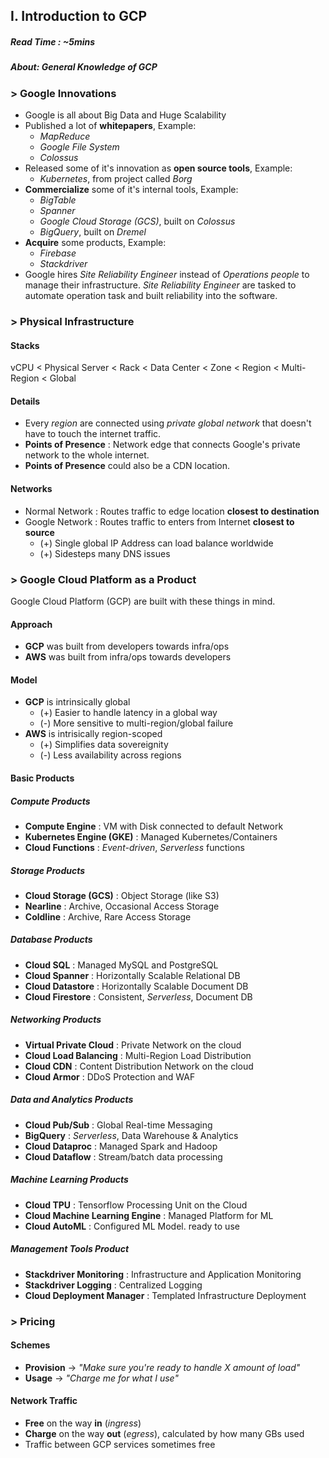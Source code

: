 ## I. Introduction to GCP

##### Read Time : ~5mins

##### About: General Knowledge of GCP

### > Google Innovations 

- Google is all about Big Data and Huge Scalability
- Published a lot of **whitepapers**, Example:
  - _MapReduce_
  - _Google File System_
  - _Colossus_
- Released some of it's innovation as **open source tools**, Example:
  - _Kubernetes_, from project called _Borg_
- **Commercialize** some of it's internal tools, Example:
  - _BigTable_
  - _Spanner_
  - _Google Cloud Storage (GCS)_, built on _Colossus_
  -  _BigQuery_, built on _Dremel_
- **Acquire** some products, Example:
  - _Firebase_
  - _Stackdriver_
- Google hires _Site Reliability Engineer_ instead of _Operations people_ to manage their infrastructure. _Site Reliability Engineer_ are tasked to automate operation task and built reliability into the software.

### > Physical Infrastructure

#### Stacks

vCPU < Physical Server < Rack < Data Center < Zone < Region < Multi-Region < Global

#### Details

- Every _region_ are connected using _private global network_ that doesn't have to touch the internet traffic.
- **Points of Presence** : Network edge that connects Google's private network to the whole internet.
- **Points of Presence** could also be a CDN location.

#### Networks

- Normal Network : Routes traffic to edge location **closest to destination**
- Google Network : Routes traffic to enters from Internet **closest to source**
  - (+) Single global IP Address can load balance worldwide
  - (+) Sidesteps many DNS issues

### > Google Cloud Platform as a Product

Google Cloud Platform (GCP) are built with these things in mind.

#### Approach

- **GCP** was built from developers towards infra/ops
- **AWS** was built from infra/ops towards developers

#### Model

- **GCP** is intrinsically global
  - (+) Easier to handle latency in a global way
  - (-) More sensitive to multi-region/global failure
- **AWS** is intrisically region-scoped
  - (+) Simplifies data sovereignity
  - (-) Less availability across regions

#### Basic Products

##### Compute Products

- **Compute Engine** : VM with Disk connected to default Network
- **Kubernetes Engine (GKE)** : Managed Kubernetes/Containers
- **Cloud Functions** : _Event-driven_, _Serverless_ functions

##### Storage Products

- **Cloud Storage (GCS)** : Object Storage (like S3)
- **Nearline** : Archive, Occasional Access Storage
- **Coldline** : Archive, Rare Access Storage

##### Database Products

- **Cloud SQL** : Managed MySQL and PostgreSQL
- **Cloud Spanner** : Horizontally Scalable Relational DB
- **Cloud Datastore** : Horizontally Scalable Document DB 
- **Cloud Firestore** : Consistent, _Serverless_, Document DB

##### Networking Products

- **Virtual Private Cloud** : Private Network on the cloud
- **Cloud Load Balancing** : Multi-Region Load Distribution
- **Cloud CDN** : Content Distribution Network on the cloud
- **Cloud Armor** : DDoS Protection and WAF 

##### Data and Analytics Products

- **Cloud Pub/Sub** : Global Real-time Messaging
- **BigQuery** : _Serverless_, Data Warehouse & Analytics
- **Cloud Dataproc** : Managed Spark and Hadoop
- **Cloud Dataflow** : Stream/batch data processing

##### Machine Learning Products

- **Cloud TPU** : Tensorflow Processing Unit on the Cloud
- **Cloud Machine Learning Engine** : Managed Platform for ML
- **Cloud AutoML** : Configured ML Model. ready to use

##### Management Tools Product

- **Stackdriver Monitoring** : Infrastructure and Application Monitoring
- **Stackdriver Logging** : Centralized Logging
- **Cloud Deployment Manager** : Templated Infrastructure Deployment

### > Pricing

#### Schemes

- **Provision** -> _"Make sure you're ready to handle X amount of load"_
- **Usage** -> _"Charge me for what I use"_

#### Network Traffic

- **Free** on the way **in** (_ingress_)
- **Charge** on the way **out** (_egress_), calculated by how many GBs used
- Traffic between GCP services sometimes free